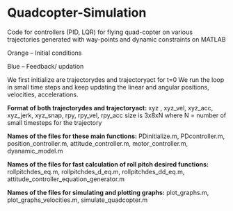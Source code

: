 # Quadcopter-Simulation
Code for controllers (PID, LQR) for flying quad-copter on various trajectories generated with way-points and dynamic constraints on MATLAB

Orange – Initial conditions

Blue – Feedback/ updation

We first initialize are trajectorydes and trajectoryact for t=0
We run the loop in small time steps and keep updating the linear and angular positions, velocities, accelerations.

**Format of both trajectorydes and trajectoryact:**
xyz , xyz_vel, xyz_acc, xyz_jerk, xyz_snap, rpy, rpy_vel, rpy_acc
size is 3x8xN
where N = number of small timesteps for the trajectory

**Names of the files for these main functions:**
PDinitialize.m, PDcontroller.m, position_controller.m, attitude_controller.m, motor_controller.m,
dyanamic_model.m

**Names of the files for fast calculation of roll pitch desired functions:**
rollpitchdes_eq.m, rollpitchdes_d_eq.m, rollpitchdes_dd_eq.m, attitude_controller_equation_generator.m

**Names of the files for simulating and plotting graphs:**
plot_graphs.m, plot_graphs_velocities.m, simulate_quadcopter.m
